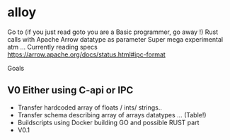 # alloy
Go to (if you just read goto you are a Basic programmer, go away !) Rust calls with Apache Arrow datatype as parameter
Super mega experimental atm ... Currently reading specs https://arrow.apache.org/docs/status.html#ipc-format

Goals

## V0 Either using C-api or IPC
 
* Transfer hardcoded array of floats / ints/ strings..  
* Transfer schema describing array of arrays datatypes ... (Table!)  
* Buildscripts using Docker building GO and possible RUST part  
* V0.1   
